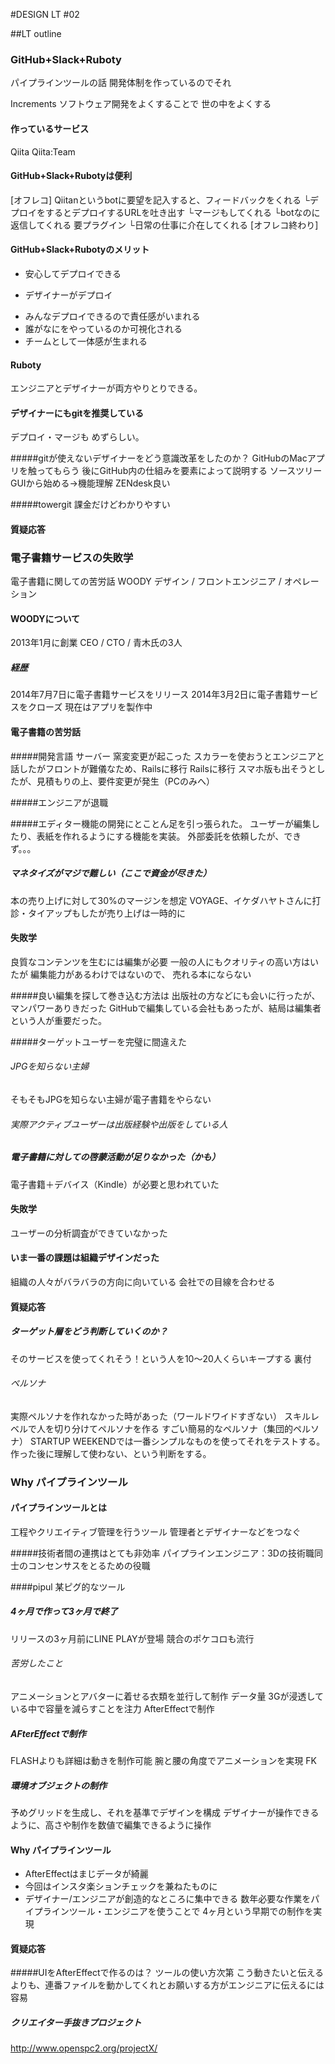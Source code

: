 #DESIGN LT #02


##LT outline

### GitHub+Slack+Ruboty
パイプラインツールの話
開発体制を作っているのでそれ

Increments
ソフトウェア開発をよくすることで
世の中をよくする

#### 作っているサービス
Qiita
Qiita:Team

#### GitHub+Slack+Rubotyは便利
[オフレコ]
Qiitanというbotに要望を記入すると、フィードバックをくれる
└デプロイをするとデプロイするURLを吐き出す
└マージもしてくれる
└botなのに返信してくれる 要プラグイン
 └日常の仕事に介在してくれる
[オフレコ終わり]

#### GitHub+Slack+Rubotyのメリット
* 安心してデプロイできる
 - デザイナーがデプロイ
* みんなデプロイできるので責任感がいまれる
* 誰がなにをやっているのか可視化される
* チームとして一体感が生まれる

#### Ruboty
エンジニアとデザイナーが両方やりとりできる。

#### デザイナーにもgitを推奨している
デプロイ・マージも めずらしい。

#####gitが使えないデザイナーをどう意識改革をしたのか？
GitHubのMacアプリを触ってもらう
後にGitHub内の仕組みを要素によって説明する
ソースツリー
GUIから始める→機能理解
ZENdesk良い

#####towergit
課金だけどわかりやすい

#### 質疑応答



### 電子書籍サービスの失敗学

電子書籍に関しての苦労話
WOODY
デザイン / フロントエンジニア / オペレーション

#### WOODYについて
2013年1月に創業
CEO / CTO / 青木氏の3人

##### 経歴
2014年7月7日に電子書籍サービスをリリース
2014年3月2日に電子書籍サービスをクローズ
現在はアプリを製作中

#### 電子書籍の苦労話

#####開発言語 サーバー 窯変変更が起こった
スカラーを使おうとエンジニアと話したがフロントが難儀なため、Railsに移行
Railsに移行
スマホ版も出そうとしたが、見積もりの上、要件変更が発生（PCのみへ）

#####エンジニアが退職

#####エディター機能の開発にとことん足を引っ張られた。
ユーザーが編集したり、表紙を作れるようにする機能を実装。
外部委託を依頼したが、できず。。。

##### マネタイズがマジで難しい（ここで資金が尽きた）
本の売り上げに対して30%のマージンを想定
VOYAGE、イケダハヤトさんに打診・タイアップもしたが売り上げは一時的に

#### 失敗学
良質なコンテンツを生むには編集が必要
一般の人にもクオリティの高い方はいたが 編集能力があるわけではないので、
売れる本にならない

#####良い編集を探して巻き込む方法は
出版社の方などにも会いに行ったが、マンパワーありきだった
GitHubで編集している会社もあったが、結局は編集者という人が重要だった。

#####ターゲットユーザーを完璧に間違えた
###### JPGを知らない主婦
そもそもJPGを知らない主婦が電子書籍をやらない
###### 実際アクティブユーザーは出版経験や出版をしている人

##### 電子書籍に対しての啓蒙活動が足りなかった（かも）
電子書籍＋デバイス（Kindle）が必要と思われていた

#### 失敗学
ユーザーの分析調査ができていなかった

#### いま一番の課題は組織デザインだった
組織の人々がバラバラの方向に向いている
会社での目線を合わせる

#### 質疑応答
##### ターゲット層をどう判断していくのか？
そのサービスを使ってくれそう！という人を10〜20人くらいキープする 裏付
###### ペルソナ
実際ペルソナを作れなかった時があった（ワールドワイドすぎない）
スキルレベルで人を切り分けてペルソナを作る
すごい簡易的なペルソナ（集団的ペルソナ）
STARTUP WEEKENDでは一番シンプルなものを使ってそれをテストする。
作った後に理解して使わない、という判断をする。


### Why パイプラインツール

#### パイプラインツールとは
工程やクリエイティブ管理を行うツール
管理者とデザイナーなどをつなぐ

#####技術者間の連携はとても非効率
パイプラインエンジニア：3Dの技術職同士のコンセンサスをとるための役職

####pipul
某ピグ的なツール
##### 4ヶ月で作って3ヶ月で終了
リリースの3ヶ月前にLINE PLAYが登場
競合のポケコロも流行
###### 苦労したこと
アニメーションとアバターに着せる衣類を並行して制作
データ量 3Gが浸透している中で容量を減らすことを注力 AfterEffectで制作

##### AFterEffectで制作
FLASHよりも詳細は動きを制作可能
腕と腰の角度でアニメーションを実現
FK

##### 環境オブジェクトの制作
予めグリッドを生成し、それを基準でデザインを構成
デザイナーが操作できるように、高さや制作を数値で編集できるように操作

#### Why パイプラインツール
* AfterEffectはまじデータが綺麗
* 今回はインスタ楽ションチェックを兼ねたものに
* デザイナー/エンジニアが創造的なところに集中できる
数年必要な作業をパイプラインツール・エンジニアを使うことで
4ヶ月という早期での制作を実現

#### 質疑応答
#####UIをAfterEffectで作るのは？
ツールの使い方次第
こう動きたいと伝えるよりも、連番ファイルを動かしてくれとお願いする方がエンジニアに伝えるには容易

##### クリエイター手抜きプロジェクト
http://www.openspc2.org/projectX/
